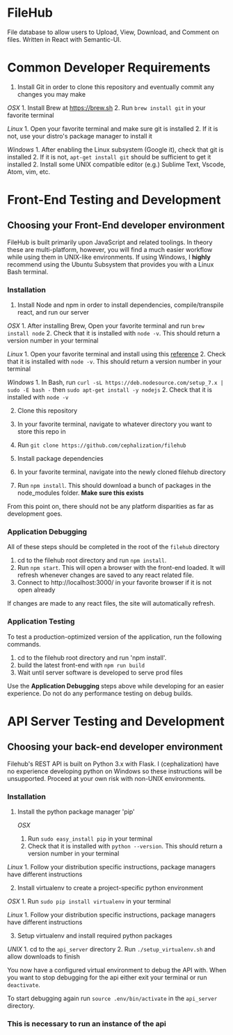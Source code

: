 # FileHub 
File database to allow users to Upload, View, Download, and Comment on files. Written in React with Semantic-UI.

# Common Developer Requirements
1. Install Git in order to clone this repository and eventually commit any changes you may make

  _OSX_
    1. Install Brew at https://brew.sh
    2. Run `brew install git` in your favorite terminal
    
  _Linux_
    1. Open your favorite terminal and make sure git is installed
    2. If it is not, use your distro's package manager to install it
    
  _Windows_
    1. After enabling the Linux subsystem (Google it), check that git is installed
    2. If it is not, `apt-get install git` should be sufficient to get it installed
2. Install some UNIX compatible editor (e.g.) Sublime Text, Vscode, Atom, vim, etc.


# Front-End Testing and Development

## Choosing your Front-End developer environment
FileHub is built primarily upon JavaScript and related toolings. 
In theory these are multi-platform, however, you will find a much easier workflow while using them in UNIX-like environments.
If using Windows, I __highly__ recommend using the Ubuntu Subsystem that provides you with a Linux Bash terminal.

### Installation    
1. Install Node and npm in order to install dependencies, compile/transpile react, and run our server
  
  _OSX_
    1. After installing Brew, Open your favorite terminal and run `brew install node`
    2. Check that it is installed with `node -v`. This should return a version number in your terminal
  
  _Linux_
    1. Open your favorite terminal and install using this [reference](https://nodejs.org/en/download/package-manager/)
    2. Check that it is installed with `node -v`. This should return a version number in your terminal
    
  _Windows_
    1. In Bash, run `curl -sL https://deb.nodesource.com/setup_7.x | sudo -E bash -` then `sudo apt-get install -y nodejs`
    2. Check that it is installed with `node -v`
    
2. Clone this repository
  1. In your favorite terminal, navigate to whatever directory you want to store this repo in
  2. Run `git clone https://github.com/cephalization/filehub`
  
3. Install package dependencies
  1. In your favorite terminal, navigate into the newly cloned filehub directory
  2. Run `npm install`. This should download a bunch of packages in the node_modules folder. __Make sure this exists__
  
From this point on, there should not be any platform disparities as far as development goes.

### Application Debugging
All of these steps should be completed in the root of the `filehub` directory

1. cd to the filehub root directory and run `npm install`.
2. Run `npm start`. This will open a browser with the front-end loaded. It will refresh whenever changes are saved to any react related file.
3. Connect to http://localhost:3000/ in your favorite browser if it is not open already

If changes are made to any react files, the site will automatically refresh.

### Application Testing
To test a production-optimized version of the application, run the following commands.
1. cd to the filehub root directory and run 'npm install'.
2. build the latest front-end with `npm run build`
3. Wait until server software is developed to serve prod files

Use the __Application Debugging__ steps above while developing for an easier experience.
Do not do any performance testing on debug builds.

# API Server Testing and Development

## Choosing your back-end developer environment
Filehub's REST API is built on Python 3.x with Flask.
I (cephalization) have no experience developing python on Windows so these instructions will be unsupported.
Proceed at your own risk with non-UNIX environments.

### Installation
1. Install the python package manager 'pip'

   _OSX_
    1. Run `sudo easy_install pip` in your terminal
    2. Check that it is installed with `python --version`. This should return a version number in your terminal
  
  _Linux_
    1. Follow your distribution specific instructions, package managers have different instructions

2. Install virtualenv to create a project-specific python environment

  _OSX_
    1. Run `sudo pip install virtualenv` in your terminal

  _Linux_
    1. Follow your distribution specific instructions, package managers have different instructions

3. Setup virtualenv and install required python packages

_UNIX_
    1. cd to the `api_server` directory
    2. Run `./setup_virtualenv.sh` and allow downloads to finish

You now have a configured virtual environment to debug the API with.
When you want to stop debugging for the api either exit your terminal or run `deactivate`.

To start debugging again run `source .env/bin/activate` in the `api_server` directory. 
### This is necessary to run an instance of the api
